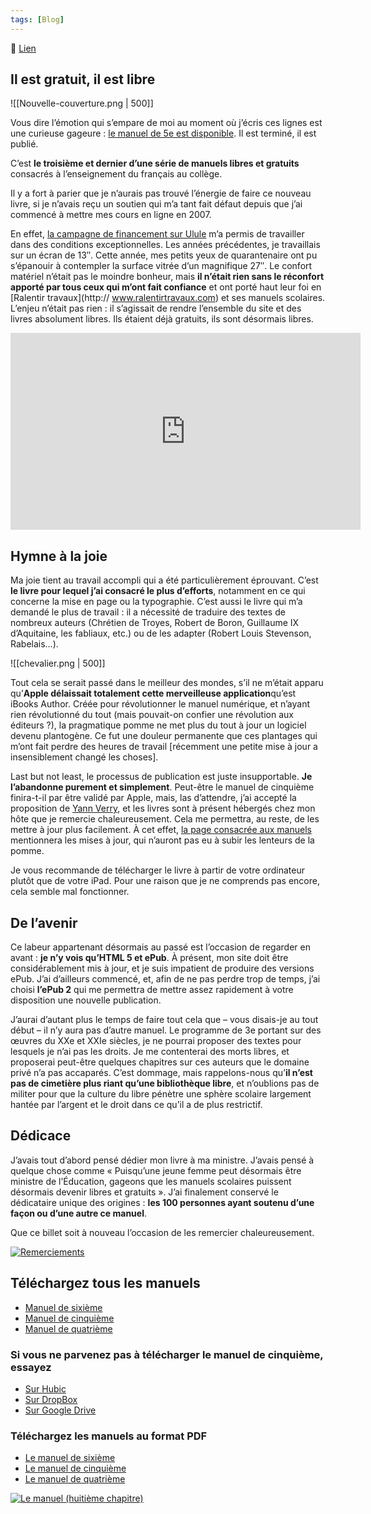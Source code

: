 ```yaml
---
tags: [Blog]
---
```


🔗 [Lien](https://www.ralentirtravaux.com/le_blog/le-manuel-de-5e-est-publie/)

## Il est gratuit, il est libre
![[Nouvelle-couverture.png | 500]]

Vous dire l’émotion qui s’empare de moi au moment où j’écris ces lignes est une curieuse gageure : [le manuel de 5e est disponible](https://itunes.apple.com/fr/book/manuel-de-cinquieme/id936905845?mt=11 "Le manuel de 5e"). Il est terminé, il est publié.

C’est **le troisième et dernier d’une série de manuels libres et gratuits** consacrés à l’enseignement du français au collège.

Il y a fort à parier que je n’aurais pas trouvé l’énergie de faire ce nouveau livre, si je n’avais reçu un soutien qui m’a tant fait défaut depuis que j’ai commencé à mettre mes cours en ligne en 2007.

En effet, [la campagne de financement sur Ulule](http://fr.ulule.com/ralentir-travaux/ "Ulule") m’a permis de travailler dans des conditions exceptionnelles. Les années précédentes, je travaillais sur un écran de 13″. Cette année, mes petits yeux de quarantenaire ont pu s’épanouir à contempler la surface vitrée d’un magnifique 27″. Le confort matériel n’était pas le moindre bonheur, mais **il n’était rien sans le réconfort apporté par tous ceux qui m’ont fait confiance** et ont porté haut leur foi en [Ralentir travaux](http:// www.ralentirtravaux.com) et ses manuels scolaires. L’enjeu n’était pas rien : il s’agissait de rendre l’ensemble du site et des livres absolument libres. Ils étaient déjà gratuits, ils sont désormais libres.

<iframe width="560" height="315" src="https://www.youtube.com/embed/w23G-Op6J7Q" title="YouTube video player" frameborder="0" allow="accelerometer; autoplay; clipboard-write; encrypted-media; gyroscope; picture-in-picture" allowfullscreen></iframe>

## Hymne à la joie

Ma joie tient au travail accompli qui a été particulièrement éprouvant. C’est **le livre pour lequel j’ai consacré le plus d’efforts**, notamment en ce qui concerne la mise en page ou la typographie. C’est aussi le livre qui m’a demandé le plus de travail : il a nécessité de traduire des textes de nombreux auteurs (Chrétien de Troyes, Robert de Boron, Guillaume IX d’Aquitaine, les fabliaux, etc.) ou de les adapter (Robert Louis Stevenson, Rabelais…).  
  
![[chevalier.png | 500]]
  
Tout cela se serait passé dans le meilleur des mondes, s’il ne m’était apparu qu’**Apple délaissait totalement cette merveilleuse application**qu’est iBooks Author. Créée pour révolutionner le manuel numérique, et n’ayant rien révolutionné du tout (mais pouvait-on confier une révolution aux éditeurs ?), la pragmatique pomme ne met plus du tout à jour un logiciel devenu plantogène. Ce fut une douleur permanente que ces plantages qui m’ont fait perdre des heures de travail [récemment une petite mise à jour a insensiblement changé les choses].

Last but not least, le processus de publication est juste insupportable. **Je l’abandonne purement et simplement**. Peut-être le manuel de cinquième finira-t-il par être validé par Apple, mais, las d’attendre, j’ai accepté la proposition de [Yann Verry](http://yann.verry.org/ "Yann Verry"), et les livres sont à présent hébergés chez mon hôte que je remercie chaleureusement. Cela me permettra, au reste, de les mettre à jour plus facilement. À cet effet, [la page consacrée aux manuels](http://www.ralentirtravaux.com/manuels.php "Les manuels") mentionnera les mises à jour, qui n’auront pas eu à subir les lenteurs de la pomme.

Je vous recommande de télécharger le livre à partir de votre ordinateur plutôt que de votre iPad. Pour une raison que je ne comprends pas encore, cela semble mal fonctionner.

## De l’avenir

Ce labeur appartenant désormais au passé est l’occasion de regarder en avant : **je n’y vois qu’HTML 5 et ePub**. À présent, mon site doit être considérablement mis à jour, et je suis impatient de produire des versions ePub. J’ai d’ailleurs commencé, et, afin de ne pas perdre trop de temps, j’ai choisi **l’ePub 2** qui me permettra de mettre assez rapidement à votre disposition une nouvelle publication.

J’aurai d’autant plus le temps de faire tout cela que – vous disais-je au tout début – il n’y aura pas d’autre manuel. Le programme de 3e portant sur des œuvres du XXe et XXIe siècles, je ne pourrai proposer des textes pour lesquels je n’ai pas les droits. Je me contenterai des morts libres, et proposerai peut-être quelques chapitres sur ces auteurs que le domaine privé n’a pas accaparés. C’est dommage, mais rappelons-nous qu’**il n’est pas de cimetière plus riant qu’une bibliothèque libre**, et n’oublions pas de militer pour que la culture du libre pénètre une sphère scolaire largement hantée par l’argent et le droit dans ce qu’il a de plus restrictif.  

## Dédicace

J’avais tout d’abord pensé dédier mon livre à ma ministre. J’avais pensé à quelque chose comme « Puisqu’une jeune femme peut désormais être ministre de l’Éducation, gageons que les manuels scolaires puissent désormais devenir libres et gratuits ». J’ai finalement conservé le dédicataire unique des origines : **les 100 personnes ayant soutenu d’une façon ou d’une autre ce manuel**.

Que ce billet soit à nouveau l’occasion de les remercier chaleureusement.

[![Remerciements](http://www.ralentirtravaux.com/le_blog/wp-content/uploads/2014/10/Capture-d%E2%80%99%C3%A9cran-2014-10-13-%C3%A0-19.28.12.png)](http://www.ralentirtravaux.com/le_blog/wp-content/uploads/2014/10/Capture-d%E2%80%99%C3%A9cran-2014-10-13-%C3%A0-19.28.12.png)

## Téléchargez tous les manuels

-   [Manuel de sixième](https://itunes.apple.com/fr/book/manuel-de-sixieme/id690479845?mt=11 "Manuel de sixième")
-   [Manuel de cinquième](https://itunes.apple.com/fr/book/manuel-de-cinquieme/id936905845?mt=11 "Manuel de cinquième")
-   [Manuel de quatrième](https://itunes.apple.com/fr/book/manuel-de-quatrieme/id557577019?mt=11 "Manuel de quatrième")

### Si vous ne parvenez pas à télécharger le manuel de cinquième, essayez

-   [Sur Hubic](http://ovh.to/2uzSLw "Sur Hubic")
-   [Sur DropBox](https://www.dropbox.com/s/3k79ytmk89nlmqx/manuel-cinquieme.ibooks?dl=0 "Sur DropBox")
-   [Sur Google Drive](https://drive.google.com/file/d/0Bzhn1qpnWGBdYkxoQ0pPWlhNLTA/view?usp=sharing "Sur Google Drive")

### Téléchargez les manuels au format PDF

-   [Le manuel de sixième](https://drive.google.com/file/d/0Bzhn1qpnWGBdQk5MSkNPU0luaVE/edit?usp=sharing "Le manuel de sixième")
-   [Le manuel de cinquième](https://drive.google.com/file/d/0Bzhn1qpnWGBdYVBuLVI3UmJPTlk/view?usp=sharing "Le manuel de cinquième")
-   [Le manuel de quatrième](https://drive.google.com/file/d/0Bzhn1qpnWGBdM1FqZGhxNW1YV0k/edit?usp=sharing "Le manuel de quatrième")

[![Le manuel (huitième chapitre)](http://www.ralentirtravaux.com/le_blog/wp-content/uploads/2014/10/IMG_1500-1024x768.png)](http://www.ralentirtravaux.com/le_blog/wp-content/uploads/2014/10/IMG_1500.png)